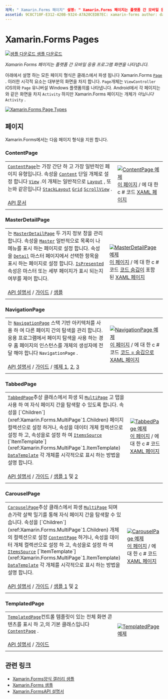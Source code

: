 ```yaml
---
제목: " Xamarin.Forms 페이지" 설명: " Xamarin.Forms 페이지는 플랫폼 간 모바일 응용 프로그램 화면을 나타냅니다. 이 문서에서는에 포함 된 페이지를 나열 Xamarin.Forms 합니다.
assetid: 9C8C710F-E312-420B-9324-A7A20CEDB7EC: xamarin-forms author: davidbritch: dabritch: ms. date: 01/12/2016 no loc: [ Xamarin.Forms , Xamarin.Essentials ]
---
```


# <a name="xamarinforms-pages"></a>Xamarin.Forms Pages

[![샘플 다운로드](~/media/shared/download.png) 샘플 다운로드](https://docs.microsoft.com/samples/xamarin/xamarin-forms-samples/formsgallery/)

_Xamarin Forms 페이지는 플랫폼 간 모바일 응용 프로그램 화면을 나타냅니다._

아래에서 설명 하는 모든 페이지 형식은 클래스에서 파생 됩니다 Xamarin.Forms [`Page`](xref:Xamarin.Forms.Page) . 이러한 시각적 요소는 대부분의 화면을 차지 합니다. `Page`개체는 `ViewController` iOS의와 `Page` 유니버설 Windows 플랫폼의를 나타냅니다. Android에서 각 페이지는와 같은 화면을 차지 `Activity` 하지만 Xamarin.Forms 페이지는 개체가 *아닙니다* `Activity` .

[![](pages-images/pages-sml.png "Xamarin.Forms Page Types")](pages-images/pages.png#lightbox "Xamarin.Forms Page Types")

## <a name="pages"></a>페이지

Xamarin.Forms에서는 다음 페이지 형식을 지원 합니다.

### <a name="contentpage"></a>ContentPage

|     |     |
| --- | --- |
| [`ContentPage`](xref:Xamarin.Forms.ContentPage)는 가장 간단 하 고 가장 일반적인 페이지 유형입니다. 속성을 [`Content`](xref:Xamarin.Forms.ContentPage.Content) 단일 개체로 설정 합니다 [`View`](views.md) .이 개체는 일반적으로 [`Layout`](layouts.md) , 또는와 같은입니다 [`StackLayout`](layouts.md#stacklayout) [`Grid`](layouts.md#grid) [`ScrollView`](layouts.md#scrollview) .<br /><br />[API 문서](xref:Xamarin.Forms.ContentPage) | [![ContentPage 예제](pages-images/ContentPage.png "ContentPage 예제")](pages-images/ContentPage-Large.png#lightbox "ContentPage 예제")<br />[이 페이지](https://github.com/xamarin/xamarin-forms-samples/blob/master/FormsGallery/FormsGallery/FormsGallery/CodeExamples/ContentPageDemoPage.cs)  /  에 대 한 c # 코드 [XAML 페이지](https://github.com/xamarin/xamarin-forms-samples/blob/master/FormsGallery/FormsGallery/FormsGallery/XamlExamples/ContentPageDemoPage.xaml) |
|     |     |

### <a name="masterdetailpage"></a>MasterDetailPage

|     |     |
| --- | --- |
| 는 [`MasterDetailPage`](xref:Xamarin.Forms.MasterDetailPage) 두 가지 정보 창을 관리 합니다. 속성을 [`Master`](xref:Xamarin.Forms.MasterDetailPage.Master) 일반적으로 목록이 나 메뉴를 표시 하는 페이지로 설정 합니다. 속성을 [`Detail`](xref:Xamarin.Forms.MasterDetailPage.Detail) 마스터 페이지에서 선택한 항목을 표시 하는 페이지로 설정 합니다. [`IsPresented`](xref:Xamarin.Forms.MasterDetailPage.IsPresented)속성은 마스터 또는 세부 페이지가 표시 되는지 여부를 제어 합니다.<br /><br />[API 설명서](xref:Xamarin.Forms.MasterDetailPage)  /  [가이드](~/xamarin-forms/app-fundamentals/navigation/master-detail-page.md)  /  [샘플](https://docs.microsoft.com/samples/xamarin/xamarin-forms-samples/navigation-masterdetailpage) | [![MasterDetailPage 예제](pages-images/MasterDetailPage.png "MasterDetailPage 예제")](pages-images/MasterDetailPage-Large.png#lightbox "MasterDetailPage 예제")<br />[이 페이지](https://github.com/xamarin/xamarin-forms-samples/blob/master/FormsGallery/FormsGallery/FormsGallery/CodeExamples/MasterDetailPageDemoPage.cs)  /  에 대 한 c # 코드 [코드 숨김이](https://github.com/xamarin/xamarin-forms-samples/blob/master/FormsGallery/FormsGallery/FormsGallery/XamlExamples/MasterDetailPageDemoPage.xaml.cs) 포함 된 [XAML 페이지](https://github.com/xamarin/xamarin-forms-samples/blob/master/FormsGallery/FormsGallery/FormsGallery/XamlExamples/MasterDetailPageDemoPage.xaml) |
|     |     |

### <a name="navigationpage"></a>NavigationPage

|     |     |
| --- | --- |
| 는 [`NavigationPage`](xref:Xamarin.Forms.NavigationPage) 스택 기반 아키텍처를 사용 하 여 다른 페이지 간의 탐색을 관리 합니다. 응용 프로그램에서 페이지 탐색을 사용 하는 경우 홈 페이지의 인스턴스를 개체의 생성자에 전달 해야 합니다 `NavigationPage` .<br /><br />[API 설명서](xref:Xamarin.Forms.NavigationPage)  /  [가이드](~/xamarin-forms/app-fundamentals/navigation/hierarchical.md)  /  [예제 1](https://docs.microsoft.com/samples/xamarin/xamarin-forms-samples/navigation-hierarchical), [2](https://docs.microsoft.com/samples/xamarin/xamarin-forms-samples/navigation-passingdata), [3](https://docs.microsoft.com/samples/xamarin/xamarin-forms-samples/navigation-loginflow)  | [![NavigationPage 예제](pages-images/NavigationPage.png "NavigationPage 예제")](pages-images/NavigationPage-Large.png#lightbox "NavigationPage 예제")<br />[이 페이지](https://github.com/xamarin/xamarin-forms-samples/blob/master/FormsGallery/FormsGallery/FormsGallery/CodeExamples/NavigationPageDemoPage.cs)  /  에 대 한 c # 코드 [코드 = 숨김으로](https://github.com/xamarin/xamarin-forms-samples/blob/master/FormsGallery/FormsGallery/FormsGallery/XamlExamples/NavigationPageDemoPage.xaml.cs) [XAML 페이지](https://github.com/xamarin/xamarin-forms-samples/blob/master/FormsGallery/FormsGallery/FormsGallery/XamlExamples/NavigationPageDemoPage.xaml) |
|     |     |

### <a name="tabbedpage"></a>TabbedPage

|     |     |
| --- | --- |
| [`TabbedPage`](xref:Xamarin.Forms.TabbedPage)추상 클래스에서 파생 되 [`MultiPage`](xref:Xamarin.Forms.MultiPage`1) 고 탭을 사용 하 여 자식 페이지 간을 탐색할 수 있도록 합니다. 속성을 [`Children`](xref:Xamarin.Forms.MultiPage`1.Children) 페이지 컬렉션으로 설정 하거나, 속성을 데이터 개체 컬렉션으로 설정 하 고, 속성을로 설정 하 여 [`ItemsSource`](xref:Xamarin.Forms.MultiPage`1.ItemsSource) [`ItemTemplate`](xref:Xamarin.Forms.MultiPage`1.ItemTemplate) [`DataTemplate`](xref:Xamarin.Forms.DataTemplate) 각 개체를 시각적으로 표시 하는 방법을 설명 합니다.<br /><br />[API 설명서](xref:Xamarin.Forms.TabbedPage)  /  [가이드](~/xamarin-forms/app-fundamentals/navigation/tabbed-page.md)  /  [샘플 1](https://docs.microsoft.com/samples/xamarin/xamarin-forms-samples/navigation-tabbedpage) 및 [2](https://docs.microsoft.com/samples/xamarin/xamarin-forms-samples/navigation-tabbedpagewithnavigationpage) | [![TabbedPage 예제](pages-images/TabbedPage.png "TabbedPage 예제")](pages-images/TabbedPage-Large.png#lightbox "TabbedPage 예제")<br />[이 페이지](https://github.com/xamarin/xamarin-forms-samples/blob/master/FormsGallery/FormsGallery/FormsGallery/CodeExamples/TabbedPageDemoPage.cs)  /  에 대 한 c # 코드 [XAML 페이지](https://github.com/xamarin/xamarin-forms-samples/blob/master/FormsGallery/FormsGallery/FormsGallery/XamlExamples/TabbedPageDemoPage.xaml) |
|     |     |

### <a name="carouselpage"></a>CarouselPage

|     |     |
| --- | --- |
| [`CarouselPage`](xref:Xamarin.Forms.CarouselPage)추상 클래스에서 파생 [`MultiPage`](xref:Xamarin.Forms.MultiPage`1) 되며 손가락 살짝 밀기를 통해 자식 페이지 간을 탐색할 수 있습니다. 속성을 [`Children`](xref:Xamarin.Forms.MultiPage`1.Children) 개체의 컬렉션으로 설정 [`ContentPage`](#contentpage) 하거나, 속성을 데이터 개체 컬렉션으로 설정 하 고, 속성을로 설정 하 여 [`ItemsSource`](xref:Xamarin.Forms.MultiPage`1.ItemsSource) [`ItemTemplate`](xref:Xamarin.Forms.MultiPage`1.ItemTemplate) [`DataTemplate`](xref:Xamarin.Forms.DataTemplate) 각 개체를 시각적으로 표시 하는 방법을 설명 합니다.<br /><br />[API 설명서](xref:Xamarin.Forms.CarouselPage)  /  [가이드](~/xamarin-forms/app-fundamentals/navigation/carousel-page.md)  /  [샘플 1](https://docs.microsoft.com/samples/xamarin/xamarin-forms-samples/navigation-carouselpage) 및 [2](https://docs.microsoft.com/samples/xamarin/xamarin-forms-samples/navigation-carouselpagetemplate) | [![CarouselPage 예제](pages-images/CarouselPage.png "CarouselPage 예제")](pages-images/CarouselPage-Large.png#lightbox "CarouselPage 예제")<br />[이 페이지](https://github.com/xamarin/xamarin-forms-samples/blob/master/FormsGallery/FormsGallery/FormsGallery/CodeExamples/CarouselPageDemoPage.cs)  /  에 대 한 c # 코드 [XAML 페이지](https://github.com/xamarin/xamarin-forms-samples/blob/master/FormsGallery/FormsGallery/FormsGallery/XamlExamples/CarouselPageDemoPage.xaml) |
|     |     |

### <a name="templatedpage"></a>TemplatedPage

|     |     |
| --- | --- |
| [`TemplatedPage`](xref:Xamarin.Forms.TemplatedPage)컨트롤 템플릿이 있는 전체 화면 콘텐츠를 표시 하 고,의 기본 클래스입니다 [`ContentPage`](#contentpage) .<br /><br />[API 설명서](xref:Xamarin.Forms.TemplatedPage)  /  [가이드](~/xamarin-forms/app-fundamentals/templates/control-template.md) | [![TemplatedPage 예제](pages-images/TemplatedPage.png "TemplatedPage 예제")](pages-images/TemplatedPage.png "TemplatedPage 예제") |
|     |     |

## <a name="related-links"></a>관련 링크

- [Xamarin.Forms양식 갤러리 샘플](https://docs.microsoft.com/samples/xamarin/xamarin-forms-samples/formsgallery)
- [Xamarin.Forms 샘플](https://docs.microsoft.com/samples/browse/?products=xamarin&term=Xamarin.Forms)
- [Xamarin.FormsAPI 설명서](https://docs.microsoft.com/dotnet/api/xamarin.forms?view=xamarin-forms)
